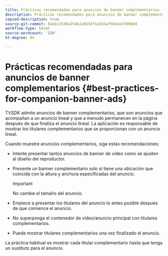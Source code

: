 ```yaml
---
title: Prácticas recomendadas para anuncios de banner complementarios
description: Prácticas recomendadas para anuncios de banner complementarios
copied-description: true
source-git-commit: 02ebc3548a254b2a6554f1ab34afbb3ea5f09bb8
workflow-type: tm+mt
source-wordcount: '158'
ht-degree: 0%

---
```


# Prácticas recomendadas para anuncios de banner complementarios {#best-practices-for-companion-banner-ads}

TVSDK admite anuncios de banner complementarios, que son anuncios que acompañan a un anuncio lineal y que a menudo permanecen en la página después de que finaliza el anuncio lineal. La aplicación es responsable de mostrar los titulares complementarios que se proporcionan con un anuncio lineal.

Cuando muestre anuncios complementarios, siga estas recomendaciones:

* Intente presentar tantos anuncios de banner de vídeo como se ajusten al diseño del reproductor.
* Presente un banner complementario solo si tiene una ubicación que coincida con la altura y anchura especificadas del anuncio.

  >[!IMPORTANT]
  >
  >No cambie el tamaño del anuncio.

* Empiece a presentar los titulares del anuncio lo antes posible después de que comience el anuncio.
* No superponga el contenedor de vídeo/anuncio principal con titulares complementarios.
* Puede mostrar titulares complementarios una vez finalizado el anuncio.

La práctica habitual es mostrar cada titular complementario hasta que tenga un sustituto para el anuncio.
